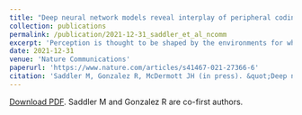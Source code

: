 ```yaml
---
title: "Deep neural network models reveal interplay of peripheral coding and stimulus statistics in pitch perception"
collection: publications
permalink: /publication/2021-12-31_saddler_et_al_ncomm
excerpt: 'Perception is thought to be shaped by the environments for which organisms are optimized. These influences are difficult to test in biological organisms but may be revealed by machine perceptual systems optimized under different conditions. We investigated environmental and physiological influences on pitch perception, whose properties are commonly linked to peripheral neural coding limits. We first trained artificial neural networks to estimate fundamental frequency from biologically faithful cochlear representations of natural sounds. The best-performing networks replicated many characteristics of human pitch judgments. To probe the origins of these characteristics, we then optimized networks given altered cochleae or sound statistics. Human-like behavior emerged only when cochleae had high temporal fidelity and when models were optimized for naturalistic sounds. The results suggest pitch perception is critically shaped by the constraints of natural environments in addition to those of the cochlea, illustrating the use of artificial neural networks to reveal underpinnings of behavior.'
date: 2021-12-31
venue: 'Nature Communications'
paperurl: 'https://www.nature.com/articles/s41467-021-27366-6'
citation: 'Saddler M, Gonzalez R, McDermott JH (in press). &quot;Deep neural network models reveal interplay of peripheral coding and stimulus statistics in pitch perception.&quot; <i>Nature Communications</i>.'
---
```

[Download PDF](https://www.nature.com/articles/s41467-021-27366-6.pdf). Saddler M and Gonzalez R are co-first authors.
